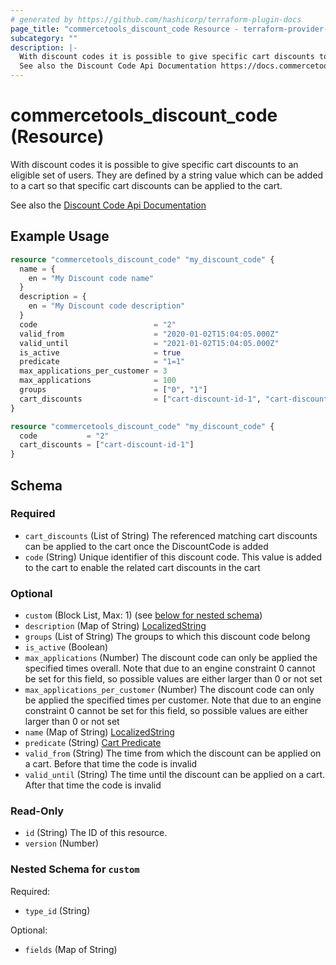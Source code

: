 ```yaml
---
# generated by https://github.com/hashicorp/terraform-plugin-docs
page_title: "commercetools_discount_code Resource - terraform-provider-commercetools"
subcategory: ""
description: |-
  With discount codes it is possible to give specific cart discounts to an eligible set of users. They are defined by a string value which can be added to a cart so that specific cart discounts can be applied to the cart.
  See also the Discount Code Api Documentation https://docs.commercetools.com/api/projects/discountCodes
---
```


# commercetools_discount_code (Resource)

With discount codes it is possible to give specific cart discounts to an eligible set of users. They are defined by a string value which can be added to a cart so that specific cart discounts can be applied to the cart.

See also the [Discount Code Api Documentation](https://docs.commercetools.com/api/projects/discountCodes)

## Example Usage

```terraform
resource "commercetools_discount_code" "my_discount_code" {
  name = {
    en = "My Discount code name"
  }
  description = {
    en = "My Discount code description"
  }
  code                          = "2"
  valid_from                    = "2020-01-02T15:04:05.000Z"
  valid_until                   = "2021-01-02T15:04:05.000Z"
  is_active                     = true
  predicate                     = "1=1"
  max_applications_per_customer = 3
  max_applications              = 100
  groups                        = ["0", "1"]
  cart_discounts                = ["cart-discount-id-1", "cart-discount-id-2"]
}

resource "commercetools_discount_code" "my_discount_code" {
  code           = "2"
  cart_discounts = ["cart-discount-id-1"]
}
```

<!-- schema generated by tfplugindocs -->
## Schema

### Required

- `cart_discounts` (List of String) The referenced matching cart discounts can be applied to the cart once the DiscountCode is added
- `code` (String) Unique identifier of this discount code. This value is added to the cart to enable the related cart discounts in the cart

### Optional

- `custom` (Block List, Max: 1) (see [below for nested schema](#nestedblock--custom))
- `description` (Map of String) [LocalizedString](https://docs.commercetools.com/api/types#localizedstring)
- `groups` (List of String) The groups to which this discount code belong
- `is_active` (Boolean)
- `max_applications` (Number) The discount code can only be applied the specified times overall. Note that due to an engine constraint 0 cannot be set for this field, so possible values are either larger than 0 or not set
- `max_applications_per_customer` (Number) The discount code can only be applied the specified times per customer. Note that due to an engine constraint 0 cannot be set for this field, so possible values are either larger than 0 or not set
- `name` (Map of String) [LocalizedString](https://docs.commercetools.com/api/types#localizedstring)
- `predicate` (String) [Cart Predicate](https://docs.commercetools.com/api/projects/predicates#cart-predicates)
- `valid_from` (String) The time from which the discount can be applied on a cart. Before that time the code is invalid
- `valid_until` (String) The time until the discount can be applied on a cart. After that time the code is invalid

### Read-Only

- `id` (String) The ID of this resource.
- `version` (Number)

<a id="nestedblock--custom"></a>
### Nested Schema for `custom`

Required:

- `type_id` (String)

Optional:

- `fields` (Map of String)
